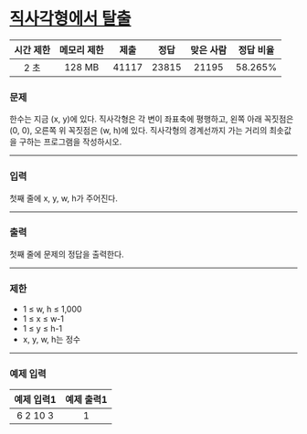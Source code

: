 # [직사각형에서 탈출](https://www.acmicpc.net/problem/1085)

<div align = center>

| 시간 제한 | 메모리 제한 |  제출  |  정답  | 맞은 사람 | 정답 비율 |
| :-------: | :---------: | :----: | :----: | :-------: | :-------: |
|   2 초    |   128 MB    | 41117 | 23815 |  21195   |  58.265%  |

</div>

### 문제

한수는 지금 (x, y)에 있다. 직사각형은 각 변이 좌표축에 평행하고, 왼쪽 아래 꼭짓점은 (0, 0), 오른쪽 위 꼭짓점은 (w, h)에 있다. 직사각형의 경계선까지 가는 거리의 최솟값을 구하는 프로그램을 작성하시오.

---

### 입력

첫째 줄에 x, y, w, h가 주어진다.

---

### 출력

첫째 줄에 문제의 정답을 출력한다.

---

### 제한

- 1 ≤ w, h ≤ 1,000
- 1 ≤ x ≤ w-1
- 1 ≤ y ≤ h-1
- x, y, w, h는 정수

---

### 예제 입력

| 예제 입력1 | 예제 출력1 |
| :--------: | :--------: |
| 6 2 10 3 |   1  |
